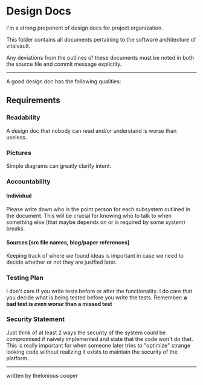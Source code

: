 # Design Docs
I'm a strong proponent of design docs for project organization.

This folder contains all documents pertaining to the software architecture of vitalvault. 

Any deviations from the outlines of these documents must be noted in both the source file and commit message explicitly.

---

A good design doc has the following qualities:

## Requirements
### Readability
A design doc that nobody can read and/or understand is worse than useless.


### Pictures 
Simple diagrams can greatly clarify intent.

### Accountability

#### Individual
Please write down who is the point person for each subsystem outlined in the document. This will be crucial for knowing who to talk to when something else (that maybe depends on or is required by some system) breaks.

#### Sources [src file names, blog/paper references]
Keeping track of where we found ideas is important in case we need to decide whether or not they are justfied later.

### Testing Plan
I don't care if you write tests before or after the functionality. I do care that you decide what is being tested before you write the tests. Remember: **a bad test is *even worse* than a missed test**

### Security Statement
Just think of at least 2 ways the security of the system could be compromised if naively implemented and state that the code won't do that. This is really important for when someone later tries to "optimize" strange looking code without realizing it exists to maintain the security of the platform.

---

written by thelonious cooper